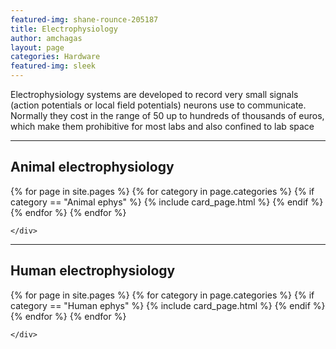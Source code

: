 ```yaml
---
featured-img: shane-rounce-205187
title: Electrophysiology
author: amchagas
layout: page
categories: Hardware
featured-img: sleek
---
```



Electrophysiology systems are developed to record very small signals (action potentials or local field potentials) neurons use to communicate. Normally they cost in the range of 50 up to hundreds of thousands of euros, which make them prohibitive for most labs and also confined to lab space

---

## Animal electrophysiology

<section class="blog">
  <div class="container">
    <div class="post-list" itemscope="" itemtype="http://schema.org/Blog">
      {% for page in site.pages %}
        {% for category in page.categories %}
          {% if category == "Animal ephys" %}
            {% include card_page.html %}
          {% endif %}
        {% endfor %}
      {% endfor %}


    </div>
  </div>
</section>


---


## Human electrophysiology

<section class="blog">
  <div class="container">
    <div class="post-list" itemscope="" itemtype="http://schema.org/Blog">
      {% for page in site.pages %}
        {% for category in page.categories %}
          {% if category == "Human ephys" %}
            {% include card_page.html %}
          {% endif %}
        {% endfor %}
      {% endfor %}


    </div>
  </div>
</section>
